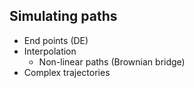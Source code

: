 ## Simulating paths

* End points (DE)
* Interpolation
  * Non-linear paths (Brownian bridge)
* Complex trajectories